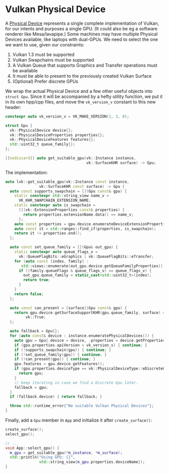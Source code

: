 # Vulkan Physical Device

A [Physical Device](https://registry.khronos.org/vulkan/specs/latest/man/html/VkPhysicalDevice.html) represents a single complete implementation of Vulkan, for our intents and purposes a single GPU. (It could also be eg a software renderer like Mesa/lavapipe.) Some machines may have multiple Physical Devices available, like laptops with dual-GPUs. We need to select the one we want to use, given our constraints:

1. Vulkan 1.3 must be supported
1. Vulkan Swapchains must be supported
1. A Vulkan Queue that supports Graphics and Transfer operations must be available
1. It must be able to present to the previously created Vulkan Surface
1. (Optional) Prefer discrete GPUs

We wrap the actual Physical Device and a few other useful objects into `struct Gpu`. Since it will be accompanied by a hefty utility function, we put it in its own hpp/cpp files, and move the `vk_version_v` constant to this new header:

```cpp
constexpr auto vk_version_v = VK_MAKE_VERSION(1, 3, 0);

struct Gpu {
  vk::PhysicalDevice device{};
  vk::PhysicalDeviceProperties properties{};
  vk::PhysicalDeviceFeatures features{};
  std::uint32_t queue_family{};
};

[[nodiscard]] auto get_suitable_gpu(vk::Instance instance,
                                    vk::SurfaceKHR surface) -> Gpu;
```

The implementation:

```cpp
auto lvk::get_suitable_gpu(vk::Instance const instance,
               vk::SurfaceKHR const surface) -> Gpu {
  auto const supports_swapchain = [](Gpu const& gpu) {
    static constexpr std::string_view name_v =
      VK_KHR_SWAPCHAIN_EXTENSION_NAME;
    static constexpr auto is_swapchain =
      [](vk::ExtensionProperties const& properties) {
        return properties.extensionName.data() == name_v;
      };
    auto const properties = gpu.device.enumerateDeviceExtensionProperties();
    auto const it = std::ranges::find_if(properties, is_swapchain);
    return it != properties.end();
  };

  auto const set_queue_family = [](Gpu& out_gpu) {
    static constexpr auto queue_flags_v =
      vk::QueueFlagBits::eGraphics | vk::QueueFlagBits::eTransfer;
    for (auto const [index, family] :
       std::views::enumerate(out_gpu.device.getQueueFamilyProperties())) {
      if ((family.queueFlags & queue_flags_v) == queue_flags_v) {
        out_gpu.queue_family = static_cast<std::uint32_t>(index);
        return true;
      }
    }
    return false;
  };

  auto const can_present = [surface](Gpu const& gpu) {
    return gpu.device.getSurfaceSupportKHR(gpu.queue_family, surface) ==
         vk::True;
  };

  auto fallback = Gpu{};
  for (auto const& device : instance.enumeratePhysicalDevices()) {
    auto gpu = Gpu{.device = device, .properties = device.getProperties()};
    if (gpu.properties.apiVersion < vk_version_v) { continue; }
    if (!supports_swapchain(gpu)) { continue; }
    if (!set_queue_family(gpu)) { continue; }
    if (!can_present(gpu)) { continue; }
    gpu.features = gpu.device.getFeatures();
    if (gpu.properties.deviceType == vk::PhysicalDeviceType::eDiscreteGpu) {
      return gpu;
    }
    // keep iterating in case we find a Discrete Gpu later.
    fallback = gpu;
  }
  if (fallback.device) { return fallback; }

  throw std::runtime_error{"No suitable Vulkan Physical Devices"};
}
```

Finally, add a `Gpu` member in `App` and initialize it after `create_surface()`:

```cpp
create_surface();
select_gpu();

// ...
void App::select_gpu() {
  m_gpu = get_suitable_gpu(*m_instance, *m_surface);
  std::println("Using GPU: {}",
               std::string_view{m_gpu.properties.deviceName});
}
```
